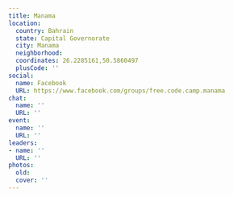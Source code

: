 ```yaml
---
title: Manama
location:
  country: Bahrain
  state: Capital Governorate
  city: Manama
  neighborhood: 
  coordinates: 26.2285161,50.5860497
  plusCode: ''
social:
  name: Facebook
  URL: https://www.facebook.com/groups/free.code.camp.manama
chat:
  name: ''
  URL: ''
event:
  name: ''
  URL: ''
leaders:
- name: ''
  URL: ''
photos:
  old: 
  cover: ''
---
```

